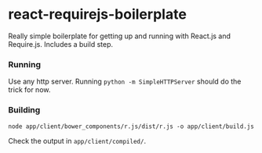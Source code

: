 # react-requirejs-boilerplate

Really simple boilerplate for getting up and running with React.js and Require.js. Includes a build step.

### Running

Use any http server. Running `python -m SimpleHTTPServer` should do the trick for now.

### Building

`node app/client/bower_components/r.js/dist/r.js -o app/client/build.js`

Check the output in `app/client/compiled/`.
